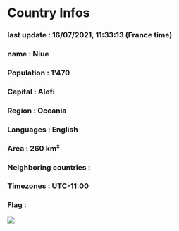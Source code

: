 # Country  Infos
### last update : 16/07/2021, 11:33:13 (France time)

### name : Niue
### Population : 1'470
### Capital : Alofi
### Region : Oceania
### Languages : English
### Area : 260 km²
### Neighboring countries : 
### Timezones : UTC-11:00

### Flag :
![](https://restcountries.eu/data/niu.svg)